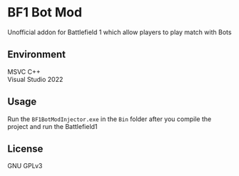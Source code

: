 # BF1 Bot Mod
Unofficial addon for Battlefield 1 which allow players to play match with Bots

## Environment
MSVC C++  
Visual Studio 2022  

## Usage
Run the `BF1BotModInjector.exe` in the `Bin` folder after you compile the project and run the Battlefield1  

## License  
GNU GPLv3  

